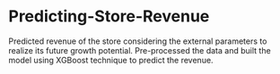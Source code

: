 # Predicting-Store-Revenue
Predicted revenue of the store considering the external parameters to realize its future growth potential.
Pre-processed the data and built the model using XGBoost technique to predict the revenue.

